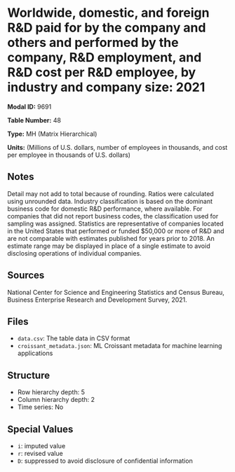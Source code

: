# Worldwide, domestic, and foreign R&D paid for by the company and others and performed by the company, R&D employment, and R&D cost per R&D employee, by industry and company size: 2021

**Modal ID:** 9691

**Table Number:** 48

**Type:** MH (Matrix Hierarchical)

**Units:** (Millions of U.S. dollars, number of employees in thousands, and cost per employee in thousands of U.S. dollars)

## Notes

Detail may not add to total because of rounding. Ratios were calculated using unrounded data. Industry classification is based on the dominant business code for domestic R&D performance, where available. For companies that did not report business codes, the classification used for sampling was assigned. Statistics are representative of companies located in the United States that performed or funded $50,000 or more of R&D and are not comparable with estimates published for years prior to 2018. An estimate range may be displayed in place of a single estimate to avoid disclosing operations of individual companies.

## Sources

National Center for Science and Engineering Statistics and Census Bureau, Business Enterprise Research and Development Survey, 2021.

## Files

- `data.csv`: The table data in CSV format
- `croissant_metadata.json`: ML Croissant metadata for machine learning applications

## Structure

- Row hierarchy depth: 5
- Column hierarchy depth: 2
- Time series: No

## Special Values

- `i`: imputed value
- `r`: revised value
- `D`: suppressed to avoid disclosure of confidential information
